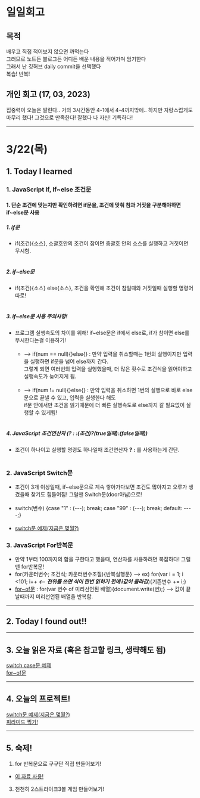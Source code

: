 # 일일회고

## 목적
배우고 직접 적어보지 않으면 까먹는다   
그러므로 노트든 블로그든 어디든 배운 내용을 적어가며 암기한다   
그래서 난 깃허브 daily commit을 선택했다   
복습! 반복!

## 개인 회고 (17, 03, 2023)
집중력이 오늘은 딸린다.. 거의 3시간동안 4-1에서 4-4까지밖에.. 하지만 자랑스럽게도 마무리 했다! 그것으로 만족한다! 잘했다 나 자신! 기특하다!
- - - -
# 3/22(목)

## 1. Today I learned
### 1. JavaScript If, If~else 조건문
#### 1. 단순 조건에 맞는지만 확인하려면 if문을, 조건에 맞춰 참과 거짓을 구분해야하면 if~else문 사용
##### 1. if문 
  * if(조건){소스}, 소괄호안의 조건이 참이면 중괄호 안의 소스를 실행하고 거짓이면 무시함. <br><br>
##### 2. if~else문
  * if(조건){소스} else{소스}, 조건을 확인해 조건이 참일때와 거짓일때 실행할 명령어 따로! <br><br>
##### 3. if~else문 사용 주의사항!
  * 프로그램 실행속도의 차이를 위해! if~else문은 if에서 else로, if가 참이면 else를 무시한다는걸 이용하기! <br><br>
    * --> if(num == null){}else{} : 만약 입력을 취소할때는 1번의 실행이지만 입력을 실행하면 if문을 넘어 else까지 간다. <br>
    그렇게 되면 여러번의 입력을 실행했을때, 더 많은 횟수로 조건식을 읽어야하고 실행속도가 늦어지게 됨. <br><br>
    * --> if(num != null){}else{} : 만약 입력을 취소하면 1번의 실행으로 바로 else문으로 끝낼 수 있고, 입력을 실행한다 해도 <br>
    if문 안에서만 조건을 읽기때문에 더 빠른 실행속도로 else까지 갈 필요없이 실행할 수 있게됨! <br><br>
##### 4. JavaScript 조건연산자 (? : :(조건)?(true일때):(false일때))
  * 조건이 하나이고 실행할 명령도 하나일때 조건연산자 **? :** 를 사용하는게 간단.<br><br>

### 2. JavaScript Switch문
 * 조건이 3개 이상일때, if~else문으로 계속 쌓아가다보면 조건도 많아지고 오루가 생겼을때 찾기도 힘들어짐! 그럴땐 Switch문(door아님)으로!<br><br>
 * switch(변수) {case "1" : (---); break; case "99" : (---); break; default: \----;}<br><br>
 * [switch문 예제(지금은 몇월?)](https://github.com/Jaero0/DailyCommitBeginner_till_ExpertBackend/blob/main/Projects/switch-%EC%9B%94%20%EC%98%81%EC%96%B4%EB%A1%9C%3F.html)

 
### 3. JavaScript For반복문
 * 만약 1부터 100까지의 합을 구한다고 했을때, 연산자를 사용하려면 복잡하다! 그럴땐 for반복문!
 * for(카운터변수; 조건식; 카운터변수조절){반복실행문} --> ex) for(var i = 1; i <101; i++ _**<-- 전위를 쓰면 식이 한번 읽히기 전에 i값이 올라감**_){기존변수 += i;}
 * [for~of문](https://mi2mic.tistory.com/218) : for(var 변수 of 미리선언된 배열){document.write(변);} --> 값이 끝날때까지 미리선언된 배열을 반복함.
- - - -

## 2. Today I found out!!

- - - -

## 3. 오늘 읽은 자료 (혹은 참고할 링크, 생략해도 됨)
[switch case문 예제](https://wikidocs.net/263) <br>
[for~of문](https://mi2mic.tistory.com/218)

- - - -
 
## 4. 오늘의 프로젝트!
[switch문 예제(지금은 몇월?)](https://github.com/Jaero0/DailyCommitBeginner_till_ExpertBackend/blob/main/Projects/switch-%EC%9B%94%20%EC%98%81%EC%96%B4%EB%A1%9C%3F.html) <br>
[피라미드 찍기!](https://github.com/Jaero0/DailyCommitBeginner_till_ExpertBackend/blob/main/Projects/%ED%94%BC%EB%9D%BC%EB%AF%B8%EB%93%9C%20%EC%B0%8D%EA%B8%B0.html) <br>

- - - -
## 5. 숙제!
 1. for 반복문으로 구구단 직접 만들어보기!
  * [이 자료 사용!](https://github.com/Jaero0/DailyCommitBeginner_till_ExpertBackend/blob/main/Projects/%EA%B5%AC%EA%B5%AC%EB%8B%A8%20%EC%88%99%EC%A0%9C!.html)
 3. 천천히 2스트라이크3볼 게임 만들어보기!
